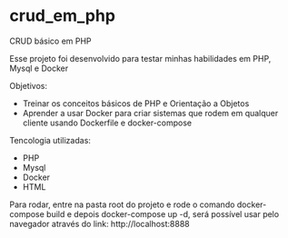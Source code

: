 # crud_em_php
CRUD básico em PHP

Esse projeto foi desenvolvido para testar minhas habilidades em PHP, Mysql e Docker

Objetivos:
- Treinar os conceitos básicos de PHP e Orientação a Objetos
- Aprender a usar Docker para criar sistemas que rodem em qualquer cliente usando Dockerfile e docker-compose

Tencologia utilizadas:
- PHP
- Mysql
- Docker
- HTML

Para rodar, entre na pasta root do projeto e rode o comando docker-compose build e depois docker-compose up -d, será possível usar pelo navegador através do link: http://localhost:8888
